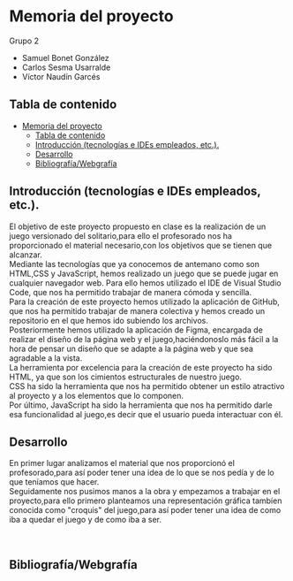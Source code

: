 # Memoria del proyecto 
Grupo 2 

* Samuel Bonet González
* Carlos Sesma Usarralde
* Víctor Naudín Garcés
  
## Tabla de contenido

- [Memoria del proyecto](#memoria-del-proyecto)
  - [Tabla de contenido](#tabla-de-contenido)
  - [Introducción (tecnologías e IDEs empleados, etc.).](#introducción-tecnologías-e-ides-empleados-etc)
  - [Desarrollo](#desarrollo)
  - [Bibliografía/Webgrafía](#bibliografíawebgrafía)
 
 
## Introducción (tecnologías e IDEs empleados, etc.).
El objetivo de este proyecto propuesto en clase es la realización de un juego versionado del solitario,para ello el profesorado nos ha proporcionado el material necesario,con los objetivos que se tienen que alcanzar.<br> Mediante las tecnologías que ya conocemos de antemano como son HTML,CSS y JavaScript, hemos realizado un juego que se puede jugar en cualquier navegador web. Para ello hemos utilizado el IDE de Visual Studio Code, que nos ha permitido trabajar de manera cómoda y sencilla.<br>
Para la creación de este proyecto hemos utilizado la aplicación de GitHub, que nos ha permitido trabajar de manera colectiva y hemos creado un repositorio en el que hemos ido subiendo los archivos. <br>
Posteriormente hemos utilizado la aplicación de Figma, encargada de realizar el diseño de la página web y el juego,haciéndonoslo más fácil a la hora de pensar un diseño que se adapte a la página web y que sea agradable a la vista.<br>
La herramienta por excelencia para la creación de este proyecto ha sido HTML, ya que son los cimientos estructurales de nuestro juego. <br>
CSS ha sido la herramienta que nos ha permitido obtener un estilo atractivo al proyecto y a los elementos que lo componen. <br>
Por último, JavaScript ha sido la herramienta que nos ha permitido darle esa funcionalidad al juego,es decir que el usuario pueda interactuar con él. <br>

## Desarrollo
En primer lugar analizamos el material que nos proporcionó el profesorado,para así poder tener una idea de lo que se nos pedía y de lo que teníamos que hacer. <br>
Seguidamente nos pusimos manos a la obra y empezamos a trabajar en el proyecto,para ello primero planteamos una representación gráfica tambíen conocida como "croquis" del juego,para así poder tener una idea de como iba a quedar el juego y de como iba a ser. <br>



 
## Bibliografía/Webgrafía

<!-- Herrera, E. (2019, 28 de octubre). La economía no va mal, pero el agro sí.
Razón Pública. https://bit.ly/2WxhuXv



 

Tipo de letra: Calibri 11. Títulos apartados: Calibri 20 negrita. Títulos subapartados: Calibri 16 negrita.  -->


